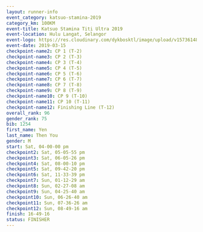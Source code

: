 ```yaml
--- 
layout: runner-info 
event_category: katsuo-stamina-2019 
category_km: 100KM 
event-title: Katsuo Stamina Titi Ultra 2019 
event-location: Hulu Langat, Selangor 
event-logo: https://res.cloudinary.com/dykbosktl/image/upload/v1573614825/Logo/Logo_p7ft6n.png 
event-date: 2019-03-15 
checkpoint-name2: CP 1 (T-2) 
checkpoint-name3: CP 2 (T-3) 
checkpoint-name4: CP 3 (T-4) 
checkpoint-name5: CP 4 (T-5) 
checkpoint-name6: CP 5 (T-6) 
checkpoint-name7: CP 6 (T-7) 
checkpoint-name8: CP 7 (T-8) 
checkpoint-name9: CP 8 (T-9) 
checkpoint-name10: CP 9 (T-10) 
checkpoint-name11: CP 10 (T-11) 
checkpoint-name12: Finishing Line (T-12) 
overall_rank: 96
gender_rank: 75
bib: 1254
first_name: Yen
last_name: Then You
gender: M
start: Sat, 04-00-00 pm
checkpoint2: Sat, 05-05-55 pm
checkpoint3: Sat, 06-05-26 pm
checkpoint4: Sat, 08-00-10 pm
checkpoint5: Sat, 09-42-20 pm
checkpoint6: Sat, 11-33-39 pm
checkpoint7: Sun, 01-12-29 am
checkpoint8: Sun, 02-27-08 am
checkpoint9: Sun, 04-25-40 am
checkpoint10: Sun, 06-26-40 am
checkpoint11: Sun, 07-36-26 am
checkpoint12: Sun, 08-49-16 am
finish: 16-49-16
status: FINISHER
--- 
```

